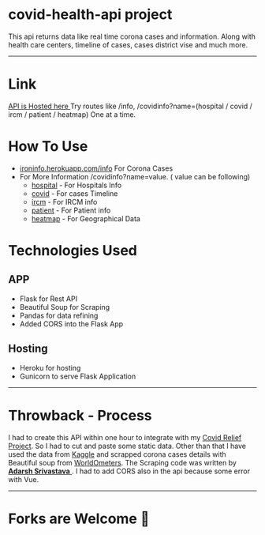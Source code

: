 # covid-health-api project
This api returns data like real time corona cases and information. Along with health care centers, timeline of cases, cases district vise and much more.
<hr>

# Link
<a href="https://ironinfo.herokuapp.com/"> API is Hosted here </a>
Try routes like /info, /covidinfo?name=(hospital / covid / ircm / patient / heatmap) One at a time.

<h1> How To Use </h1>
<ul>
  <li> <a href="https://ironinfo.herokuapp.com/info">ironinfo.herokuapp.com/info</a> For Corona Cases</li>
  <li>
  For More Information /covidinfo?name=value. ( value can be following)
    <ul>
      <li> <a href="https://ironinfo.herokuapp.com/covidinfo?name=hospital">hospital</a> - For Hospitals Info</li>
      <li> <a href="https://ironinfo.herokuapp.com/covidinfo?name=covid">covid</a> - For cases Timeline</li>
      <li> <a href="https://ironinfo.herokuapp.com/covidinfo?name=ircm">ircm</a> - For IRCM info</li>
      <li> <a href="https://ironinfo.herokuapp.com/covidinfo?name=patient">patient</a> - For Patient info </li>
      <li> <a href="https://ironinfo.herokuapp.com/covidinfo?name=heatmap">heatmap</a> - For Geographical Data</li>
    </ul>
  </li>
</ul>

<h1> Technologies Used</h1>
<h2> APP </h2>
<ul>
  <li>Flask for Rest API</li>
  <li>Beautiful Soup for Scraping</li>
  <li> Pandas for data refining</li>
  <li> Added CORS into the Flask App</li>
</ul>
<h2> Hosting </h2>
<ul>
  <li> Heroku for hosting</li>
  <li> Gunicorn to serve Flask Application</li>
</ul>
<hr>


<h1> Throwback - Process</h1>
I had to create this API within one hour to integrate with my <a href="https://github.com/aashishpeepra/Corona-Relief-Admin-Panel" > Covid Relief Project</a>. So I had to cut and paste some static data. Other than that I have used the data from <a href="https://www.kaggle.com/">Kaggle</a> and scrapped corona cases details with Beautiful soup from <a href="https://www.worldometers.info/coronavirus/"> WorldOmeters</a>. The Scraping code was written by <a href="https://github.com/adarshSrivastava01"> <b> Adarsh Srivastava</b> </a>. I had to add CORS also in the api because some error with Vue.
<hr>
<h1> Forks are Welcome 🚀</h1>
